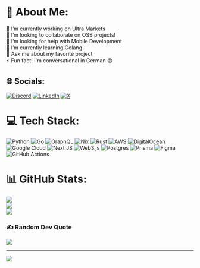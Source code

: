 # 💫 About Me:
🔭 I’m currently working on Ultra Markets<br>👯 I’m looking to collaborate on OSS projects!<br>🤝 I’m looking for help with Mobile Development<br>🌱 I’m currently learning Golang <br>💬 Ask me about my favorite project<br>⚡ Fun fact: I'm conversational in German 😄


## 🌐 Socials:
[![Discord](https://img.shields.io/badge/Discord-%237289DA.svg?logo=discord&logoColor=white)](https://discord.gg/https://discord.com/users/895142850398941264) [![LinkedIn](https://img.shields.io/badge/LinkedIn-%230077B5.svg?logo=linkedin&logoColor=white)](https://linkedin.com/in/morgandri1) [![X](https://img.shields.io/badge/X-black.svg?logo=X&logoColor=white)](https://x.com/morgandri1dev) 

# 💻 Tech Stack:
![Python](https://img.shields.io/badge/python-3670A0?style=for-the-badge&logo=python&logoColor=ffdd54) ![Go](https://img.shields.io/badge/go-%2300ADD8.svg?style=for-the-badge&logo=go&logoColor=white) ![GraphQL](https://img.shields.io/badge/-GraphQL-E10098?style=for-the-badge&logo=graphql&logoColor=white) ![Nix](https://img.shields.io/badge/NIX-5277C3.svg?style=for-the-badge&logo=NixOS&logoColor=white) ![Rust](https://img.shields.io/badge/rust-%23000000.svg?style=for-the-badge&logo=rust&logoColor=white) ![AWS](https://img.shields.io/badge/AWS-%23FF9900.svg?style=for-the-badge&logo=amazon-aws&logoColor=white) ![DigitalOcean](https://img.shields.io/badge/DigitalOcean-%230167ff.svg?style=for-the-badge&logo=digitalOcean&logoColor=white) ![Google Cloud](https://img.shields.io/badge/GoogleCloud-%234285F4.svg?style=for-the-badge&logo=google-cloud&logoColor=white) ![Next JS](https://img.shields.io/badge/Next-black?style=for-the-badge&logo=next.js&logoColor=white) ![Web3.js](https://img.shields.io/badge/web3.js-F16822?style=for-the-badge&logo=web3.js&logoColor=white) ![Postgres](https://img.shields.io/badge/postgres-%23316192.svg?style=for-the-badge&logo=postgresql&logoColor=white) ![Prisma](https://img.shields.io/badge/Prisma-3982CE?style=for-the-badge&logo=Prisma&logoColor=white) ![Figma](https://img.shields.io/badge/figma-%23F24E1E.svg?style=for-the-badge&logo=figma&logoColor=white) ![GitHub Actions](https://img.shields.io/badge/github%20actions-%232671E5.svg?style=for-the-badge&logo=githubactions&logoColor=white)
# 📊 GitHub Stats:
![](https://github-readme-stats.vercel.app/api?username=Morgandri1&theme=dark&hide_border=false&include_all_commits=true&count_private=true)<br/>
![](https://github-readme-streak-stats.herokuapp.com/?user=Morgandri1&theme=dark&hide_border=false)<br/>
![](https://github-readme-stats.vercel.app/api/top-langs/?username=Morgandri1&theme=dark&hide_border=false&include_all_commits=true&count_private=true&layout=compact)

### ✍️ Random Dev Quote
![](https://quotes-github-readme.vercel.app/api?type=horizontal&theme=radical)

---
[![](https://visitcount.itsvg.in/api?id=Morgandri1&icon=0&color=0)](https://visitcount.itsvg.in)

<!-- Proudly created with GPRM ( https://gprm.itsvg.in ) -->
